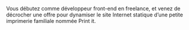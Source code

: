 Vous débutez comme développeur front-end en freelance, et venez de décrocher une offre pour dynamiser le site Internet statique d’une petite imprimerie familiale nommée Print it.
